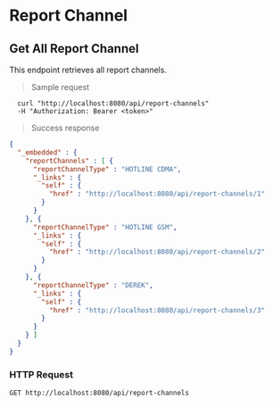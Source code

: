 # Report Channel

## Get All Report Channel
This endpoint retrieves all report channels.

> Sample request

```shell
  curl "http://localhost:8080/api/report-channels"
  -H "Authorization: Bearer <token>"
```

> Success response

```json
{
  "_embedded" : {
    "reportChannels" : [ {
      "reportChannelType" : "HOTLINE CDMA",
      "_links" : {
        "self" : {
          "href" : "http://localhost:8080/api/report-channels/1"
        }
      }
    }, {
      "reportChannelType" : "HOTLINE GSM",
      "_links" : {
        "self" : {
          "href" : "http://localhost:8080/api/report-channels/2"
        }
      }
    }, {
      "reportChannelType" : "DEREK",
      "_links" : {
        "self" : {
          "href" : "http://localhost:8080/api/report-channels/3"
        }
      }
    } ]
  }
}
```

### HTTP Request

`GET http://localhost:8080/api/report-channels`
